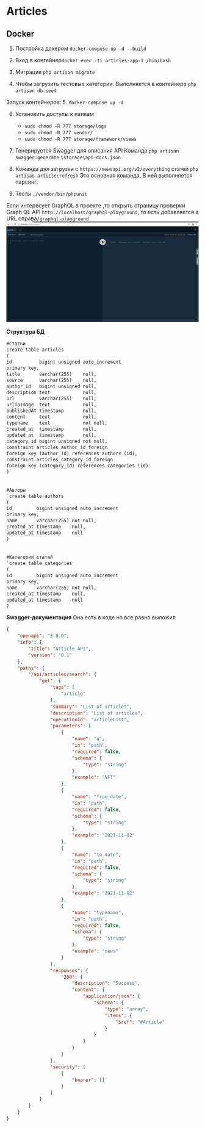 # Articles

## Docker
1. Постройка докером `docker-compose up -d --build`

2. Вход в контейнер`docker exec -ti articles-app-1 /bin/bash`

3. Миграция `php artisan migrate`

4. Чтобы загрузить тестовые категории. Выполняется в контейнере
`php artisan db:seed`

Запуск контейнеров:
5. `docker-compose up -d`

6. Установить доступы к папкам
   - `sudo chmod -R 777 storage/logs`
   - `sudo chmod -R 777 vendor/`
   - `sudo chmod -R 777 storage/framework/views`
   


7. Генерируется Swagger для описания API
Команда `php artisan swagger:generate`
`\storage\api-docs.json`

8. Команда дял загрузки с `https://newsapi.org/v2/everything` статей
`php artisan article:refresh`
Это основная команда. В ней выполняется парсинг. 
   
10. Тесты `./vendor/bin/phpunit`



Если интересует GraphQL в проекте ,то открыть страницу проверки  Graph QL API `http://localhost/graphql-playground`, то есть добавляется в URL справа`/graphql-playground`
![Картинка](/public/support/graphql_playground.png)

**Структура БД**

```mysql 
#Статьи
create table articles
(
id          bigint unsigned auto_increment
primary key,
title       varchar(255)    null,
source      varchar(255)    null,
author_id   bigint unsigned null,
description text            null,
url         varchar(255)    null,
urlToImage  text            null,
publishedAt timestamp       null,
content     text            null,
typename    text            not null,
created_at  timestamp       null,
updated_at  timestamp       null,
category_id bigint unsigned not null,
constraint articles_author_id_foreign
foreign key (author_id) references authors (id),
constraint articles_category_id_foreign
foreign key (category_id) references categories (id)
)`


#Авторы
`create table authors
(
id         bigint unsigned auto_increment
primary key,
name       varchar(255) not null,
created_at timestamp    null,
updated_at timestamp    null
)


#Категории статей
`create table categories
(
id         bigint unsigned auto_increment
primary key,
name       varchar(255) not null,
created_at timestamp    null,
updated_at timestamp    null
)
```

**Swagger-документация**
Она есть в коде но все равно выложил
```json
{
    "openapi": "3.0.0",
    "info": {
        "title": "Article API",
        "version": "0.1"
    },
    "paths": {
        "/api/articles/search": {
            "get": {
                "tags": [
                    "article"
                ],
                "summary": "List of articles",
                "description": "List of articles",
                "operationId": "articleList",
                "parameters": [
                    {
                        "name": "q",
                        "in": "path",
                        "required": false,
                        "schema": {
                            "type": "string"
                        },
                        "example": "NFT"
                    },
                    {
                        "name": "from_date",
                        "in": "path",
                        "required": false,
                        "schema": {
                            "type": "string"
                        },
                        "example": "2021-11-02"
                    },
                    {
                        "name": "to_date",
                        "in": "path",
                        "required": false,
                        "schema": {
                            "type": "string"
                        },
                        "example": "2021-11-02"
                    },
                    {
                        "name": "typename",
                        "in": "path",
                        "required": false,
                        "schema": {
                            "type": "string"
                        },
                        "example": "news"
                    }
                ],
                "responses": {
                    "200": {
                        "description": "Success",
                        "content": {
                            "application/json": {
                                "schema": {
                                    "type": "array",
                                    "items": {
                                        "$ref": "#Article"
                                    }
                                }
                            }
                        }
                    }
                },
                "security": [
                    {
                        "bearer": []
                    }
                ]
            }
        }
    }
}

```
